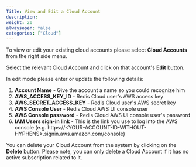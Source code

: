 ```yaml
---
Title: View and Edit a Cloud Account
description:
weight: 20
alwaysopen: false
categories: ["Cloud"]
---
```


To view or edit your existing cloud accounts please select **Cloud
Accounts** from the right side menu.

Select the relevant Cloud Account and click on that account's **Edit**
button.

In edit mode please enter or update the following details:

1. **Account Name** - Give the account a name so you could recognize
    him
1. **AWS_ACCESS_KEY_ID** - Redis Cloud user's AWS access key
1. **AWS_SECRET_ACCESS_KEY** - Redis Cloud user's AWS secret key
1. **AWS Console User** - Redis Cloud AWS UI console user
1. **AWS Console password** - Redis Cloud AWS UI console user's password
1. **IAM Users sign-in link** - This is the link you use to log into
    the AWS console (e.g.
    https://\<YOUR-ACCOUNT-ID-WITHOUT-HYPHENS>.signin.aws.amazon.com/console)

You can delete your Cloud Account from the system by clicking on the
**Delete** button. Please note, you can only delete a Cloud Account if
it has no active subscription related to it.
